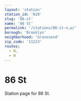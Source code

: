 ```yaml
---
layout: 'station'
station_id: 'N10'
slug: '86-st'
name: '86 St'
permalink: '/stations/86-st-n,w/'
borough: 'Brooklyn'
neighborhood: 'Gravesend'
zip_code: '11223'
routes:
  - N,
  - W
---
```

# 86 St

Station page for 86 St.
